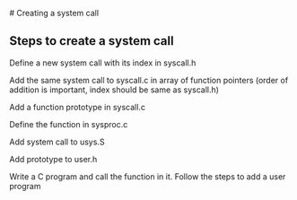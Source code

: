 <p> # Creating a system call </p>

<h2>Steps to create a system call</h2>

<p>Define a new system call with its index in syscall.h</p>

<p>Add the same system call to syscall.c in array of function pointers (order of addition is important, index should be same as syscall.h)</p>

<p>Add a function prototype in syscall.c</p>

<p>Define the function in sysproc.c</p>

<p>Add system call to usys.S</p>

<p>Add prototype to user.h</p>

<p>Write a C program and call the function in it. Follow the steps to add a user program</p>
